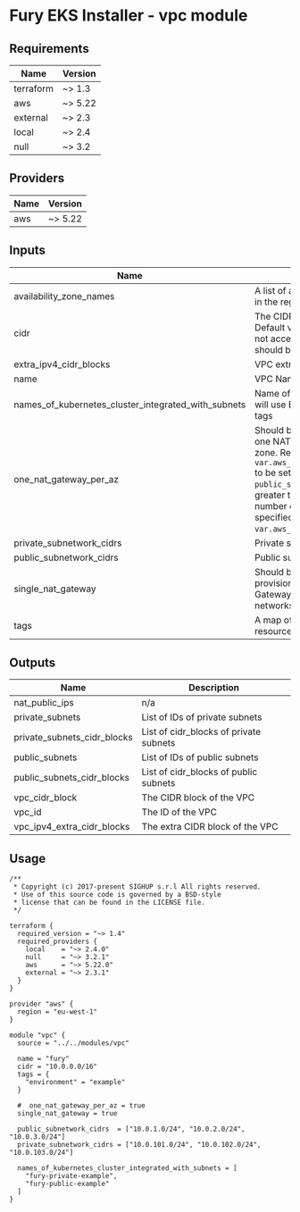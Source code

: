 <!-- BEGIN_TF_DOCS -->

# Fury EKS Installer - vpc module

<!-- <KFD-DOCS> -->

## Requirements

| Name | Version |
|------|---------|
| terraform | ~> 1.3  |
| aws | ~> 5.22 |
| external | ~> 2.3  |
| local | ~> 2.4  |
| null | ~> 3.2  |

## Providers

| Name | Version |
|------|---------|
| aws | ~> 5.22 |

## Inputs

| Name | Description | Default | Required |
|------|-------------|---------|:--------:|
| availability\_zone\_names | A list of availability zones names in the region | `[]` | no |
| cidr | The CIDR block for the VPC. Default value is a valid CIDR, but not acceptable by AWS and should be overridden | n/a | yes |
| extra\_ipv4\_cidr\_blocks | VPC extra CIDRs | `[]` | no |
| name | VPC Name | n/a | yes |
| names\_of\_kubernetes\_cluster\_integrated\_with\_subnets | Name of kubernetes cluster that will use ELB subnet integration via tags | `[]` | no |
| one\_nat\_gateway\_per\_az | Should be true if you want only one NAT Gateway per availability zone. Requires `var.aws_availability_zone_names` to be set, and the number of `public_subnets` created to be greater than or equal to the number of availability zones specified in `var.aws_availability_zone_names`. | `true` | no |
| private\_subnetwork\_cidrs | Private subnet CIDRs | n/a | yes |
| public\_subnetwork\_cidrs | Public subnet CIDRs | n/a | yes |
| single\_nat\_gateway | Should be true if you want to provision a single shared NAT Gateway across all of your private networks | `false` | no |
| tags | A map of tags to add to all resources | `{}` | no |

## Outputs

| Name | Description |
|------|-------------|
| nat\_public\_ips | n/a |
| private\_subnets | List of IDs of private subnets |
| private\_subnets\_cidr\_blocks | List of cidr\_blocks of private subnets |
| public\_subnets | List of IDs of public subnets |
| public\_subnets\_cidr\_blocks | List of cidr\_blocks of public subnets |
| vpc\_cidr\_block | The CIDR block of the VPC |
| vpc\_id | The ID of the VPC |
| vpc\_ipv4\_extra\_cidr\_blocks | The extra CIDR block of the VPC |

## Usage

```hcl
/**
 * Copyright (c) 2017-present SIGHUP s.r.l All rights reserved.
 * Use of this source code is governed by a BSD-style
 * license that can be found in the LICENSE file.
 */

terraform {
  required_version = "~> 1.4"
  required_providers {
    local    = "~> 2.4.0"
    null     = "~> 3.2.1"
    aws      = "~> 5.22.0"
    external = "~> 2.3.1"
  }
}

provider "aws" {
  region = "eu-west-1"
}

module "vpc" {
  source = "../../modules/vpc"

  name = "fury"
  cidr = "10.0.0.0/16"
  tags = {
    "environment" = "example"
  }

  #  one_nat_gateway_per_az = true
  single_nat_gateway = true

  public_subnetwork_cidrs  = ["10.0.1.0/24", "10.0.2.0/24", "10.0.3.0/24"]
  private_subnetwork_cidrs = ["10.0.101.0/24", "10.0.102.0/24", "10.0.103.0/24"]

  names_of_kubernetes_cluster_integrated_with_subnets = [
    "fury-private-example",
    "fury-public-example"
  ]
}
```

<!-- </KFD-DOCS> -->
<!-- END_TF_DOCS -->
